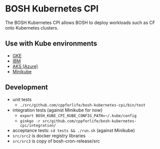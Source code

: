 # BOSH Kubernetes CPI

The BOSH Kubernetes CPI allows BOSH to deploy workloads such as CF onto Kubernetes clusters.

## Use with Kube environments

- [GKE](docs/gke.md)
- [IBM](docs/ibm.md)
- [AKS (Azure)](docs/aks.md)
- [Minikube](docs/minikube.md)

## Development

- unit tests
  - `./src/github.com/cppforlife/bosh-kubernetes-cpi/bin/test`
- integration tests (against Minikube for now)
  - `export BOSH_KUBE_CPI_KUBE_CONFIG_PATH=~/.kube/config`
  - `ginkgo -r src/github.com/cppforlife/bosh-kubernetes-cpi/integration/`
- acceptance tests: `cd tests && ./run.sh` (against Minikube)
- `src/src2` is docker registry libraries
- `src/src3` is copy of bosh-cron-release/src
